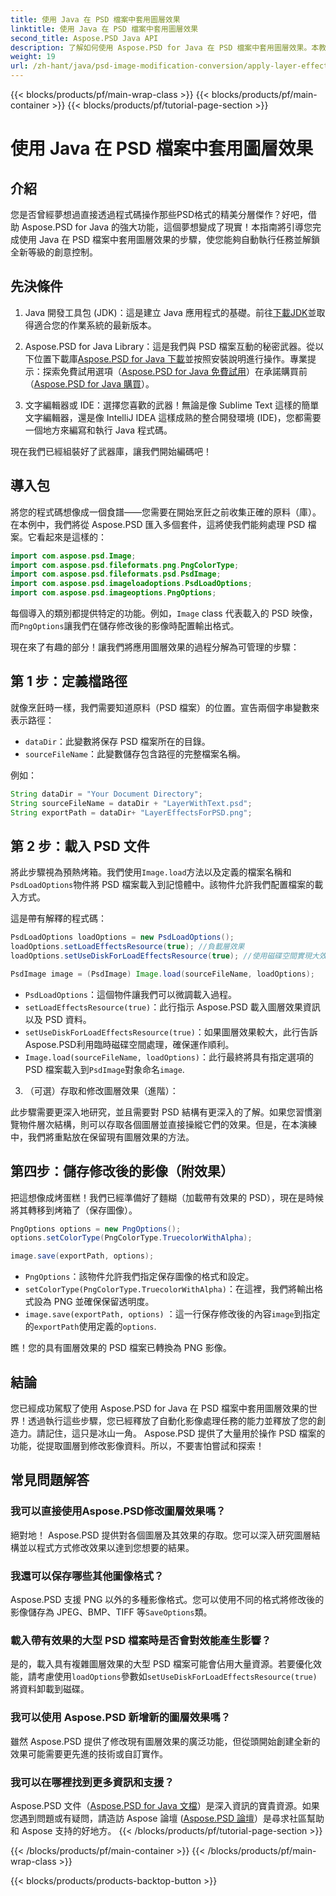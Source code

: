```yaml
---
title: 使用 Java 在 PSD 檔案中套用圖層效果
linktitle: 使用 Java 在 PSD 檔案中套用圖層效果
second_title: Aspose.PSD Java API
description: 了解如何使用 Aspose.PSD for Java 在 PSD 檔案中套用圖層效果。本教學涵蓋載入 PSD、存取圖層以及儲存修改後的圖片。
weight: 19
url: /zh-hant/java/psd-image-modification-conversion/apply-layer-effects-psd-files/
---
```


{{< blocks/products/pf/main-wrap-class >}}
{{< blocks/products/pf/main-container >}}
{{< blocks/products/pf/tutorial-page-section >}}

# 使用 Java 在 PSD 檔案中套用圖層效果

## 介紹

您是否曾經夢想過直接透過程式碼操作那些PSD格式的精美分層傑作？好吧，借助 Aspose.PSD for Java 的強大功能，這個夢想變成了現實！本指南將引導您完成使用 Java 在 PSD 檔案中套用圖層效果的步驟，使您能夠自動執行任務並解鎖全新等級的創意控制。 

## 先決條件

1.  Java 開發工具包 (JDK)：這是建立 Java 應用程式的基礎。前往[下載JDK](https://www.oracle.com/java/technologies/javase/downloads/)並取得適合您的作業系統的最新版本。

2.  Aspose.PSD for Java Library：這是我們與 PSD 檔案互動的秘密武器。從以下位置下載庫[Aspose.PSD for Java 下載](https://releases.aspose.com/psd/java/)並按照安裝說明進行操作。專業提示：探索免費試用選項（[Aspose.PSD for Java 免費試用](https://releases.aspose.com/)）在承諾購買前（[Aspose.PSD for Java 購買](https://purchase.aspose.com/buy)）。

3. 文字編輯器或 IDE：選擇您喜歡的武器！無論是像 Sublime Text 這樣的簡單文字編輯器，還是像 IntelliJ IDEA 這樣成熟的整合開發環境 (IDE)，您都需要一個地方來編寫和執行 Java 程式碼。

現在我們已經組裝好了武器庫，讓我們開始編碼吧！

## 導入包

將您的程式碼想像成一個食譜——您需要在開始烹飪之前收集正確的原料（庫）。在本例中，我們將從 Aspose.PSD 匯入多個套件，這將使我們能夠處理 PSD 檔案。它看起來是這樣的：

```java
import com.aspose.psd.Image;
import com.aspose.psd.fileformats.png.PngColorType;
import com.aspose.psd.fileformats.psd.PsdImage;
import com.aspose.psd.imageloadoptions.PsdLoadOptions;
import com.aspose.psd.imageoptions.PngOptions;
```

每個導入的類別都提供特定的功能。例如，`Image` class 代表載入的 PSD 映像，而`PngOptions`讓我們在儲存修改後的影像時配置輸出格式。

現在來了有趣的部分！讓我們將應用圖層效果的過程分解為可管理的步驟：

## 第 1 步：定義檔路徑

就像烹飪時一樣，我們需要知道原料（PSD 檔案）的位置。宣告兩個字串變數來表示路徑：

- `dataDir`：此變數將保存 PSD 檔案所在的目錄。 
- `sourceFileName`：此變數儲存包含路徑的完整檔案名稱。

例如：

```java
String dataDir = "Your Document Directory";
String sourceFileName = dataDir + "LayerWithText.psd";
String exportPath = dataDir+ "LayerEffectsForPSD.png";
```

## 第 2 步：載入 PSD 文件

將此步驟視為預熱烤箱。我們使用`Image.load`方法以及定義的檔案名稱和`PsdLoadOptions`物件將 PSD 檔案載入到記憶體中。該物件允許我們配置檔案的載入方式。

這是帶有解釋的程式碼：

```java
PsdLoadOptions loadOptions = new PsdLoadOptions();
loadOptions.setLoadEffectsResource(true); //負載層效果
loadOptions.setUseDiskForLoadEffectsResource(true); //使用磁碟空間實現大效果

PsdImage image = (PsdImage) Image.load(sourceFileName, loadOptions);
```

- `PsdLoadOptions`：這個物件讓我們可以微調載入過程。
- `setLoadEffectsResource(true)`：此行指示 Aspose.PSD 載入圖層效果資訊以及 PSD 資料。 
- `setUseDiskForLoadEffectsResource(true)`：如果圖層效果較大，此行告訴Aspose.PSD利用臨時磁碟空間處理，確保運作順利。
- `Image.load(sourceFileName, loadOptions)`：此行最終將具有指定選項的 PSD 檔案載入到`PsdImage`對象命名`image`.

3. （可選）存取和修改圖層效果（進階）：

此步驟需要更深入地研究，並且需要對 PSD 結構有更深入的了解。如果您習慣瀏覽物件層次結構，則可以存取各個圖層並直接操縱它們的效果。但是，在本演練中，我們將重點放在保留現有圖層效果的方法。
## 第四步：儲存修改後的影像（附效果）

把這想像成烤蛋糕！我們已經準備好了麵糊（加載帶有效果的 PSD），現在是時候將其轉移到烤箱了（保存圖像）。 

```java
PngOptions options = new PngOptions();
options.setColorType(PngColorType.TruecolorWithAlpha);

image.save(exportPath, options);
```

- `PngOptions`：該物件允許我們指定保存圖像的格式和設定。
- `setColorType(PngColorType.TruecolorWithAlpha)`：在這裡，我們將輸出格式設為 PNG 並確保保留透明度。
- `image.save(exportPath, options)` ：這一行保存修改後的內容`image`到指定的`exportPath`使用定義的`options`.

瞧！您的具有圖層效果的 PSD 檔案已轉換為 PNG 影像。

## 結論

您已經成功駕馭了使用 Aspose.PSD for Java 在 PSD 檔案中套用圖層效果的世界！透過執行這些步驟，您已經釋放了自動化影像處理任務的能力並釋放了您的創造力。請記住，這只是冰山一角。 Aspose.PSD 提供了大量用於操作 PSD 檔案的功能，從提取圖層到修改影像資料。所以，不要害怕嘗試和探索！

## 常見問題解答

### 我可以直接使用Aspose.PSD修改圖層效果嗎？
絕對地！ Aspose.PSD 提供對各個圖層及其效果的存取。您可以深入研究圖層結構並以程式方式修改效果以達到您想要的結果。 

### 我還可以保存哪些其他圖像格式？
 Aspose.PSD 支援 PNG 以外的多種影像格式。您可以使用不同的格式將修改後的影像儲存為 JPEG、BMP、TIFF 等`SaveOptions`類。

### 載入帶有效果的大型 PSD 檔案時是否會對效能產生影響？
是的，載入具有複雜圖層效果的大型 PSD 檔案可能會佔用大量資源。若要優化效能，請考慮使用`loadOptions`參數如`setUseDiskForLoadEffectsResource(true)`將資料卸載到磁碟。

### 我可以使用 Aspose.PSD 新增新的圖層效果嗎？
雖然 Aspose.PSD 提供了修改現有圖層效果的廣泛功能，但從頭開始創建全新的效果可能需要更先進的技術或自訂實作。

### 我可以在哪裡找到更多資訊和支援？
Aspose.PSD 文件（[Aspose.PSD for Java 文檔](https://reference.aspose.com/psd/java/)）是深入資訊的寶貴資源。如果您遇到問題或有疑問，請造訪 Aspose 論壇 ([Aspose.PSD 論壇](https://forum.aspose.com/c/psd/34)）是尋求社區幫助和 Aspose 支持的好地方。
{{< /blocks/products/pf/tutorial-page-section >}}

{{< /blocks/products/pf/main-container >}}
{{< /blocks/products/pf/main-wrap-class >}}

{{< blocks/products/products-backtop-button >}}
